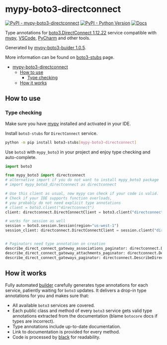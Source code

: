 # mypy-boto3-directconnect

[![PyPI - mypy-boto3-directconnect](https://img.shields.io/pypi/v/mypy-boto3-directconnect.svg?color=blue)](https://pypi.org/project/mypy-boto3-directconnect)
[![PyPI - Python Version](https://img.shields.io/pypi/pyversions/mypy-boto3-directconnect.svg?color=blue)](https://pypi.org/project/mypy-boto3-directconnect)
[![Docs](https://img.shields.io/readthedocs/mypy-boto3-builder.svg?color=blue)](https://mypy-boto3-builder.readthedocs.io/)

Type annotations for
[boto3.DirectConnect 1.12.22](https://boto3.amazonaws.com/v1/documentation/api/1.12.22/reference/services/directconnect.html#DirectConnect) service
compatible with [mypy](https://github.com/python/mypy), [VSCode](https://code.visualstudio.com/),
[PyCharm](https://www.jetbrains.com/pycharm/) and other tools.

Generated by [mypy-boto3-buider 1.0.5](https://github.com/vemel/mypy_boto3_builder).

More information can be found on [boto3-stubs](https://pypi.org/project/boto3-stubs/) page.

- [mypy-boto3-directconnect](#mypy-boto3-directconnect)
  - [How to use](#how-to-use)
    - [Type checking](#type-checking)
  - [How it works](#how-it-works)

## How to use

### Type checking

Make sure you have [mypy](https://github.com/python/mypy) installed and activated in your IDE.

Install `boto3-stubs` for `DirectConnect` service.

```bash
python -m pip install boto3-stubs[mypy-boto3-directconnect]
```

Use `boto3` with `mypy_boto3` in your project and enjoy type checking and auto-complete.

```python
import boto3

from mypy_boto3 import directconnect
# alternative import if you do not want to install mypy_boto3 package
# import mypy_boto3_directconnect as directconnect

# Use this client as usual, now mypy can check if your code is valid.
# Check if your IDE supports function overloads,
# you probably do not need explicit type annotations
# client = boto3.client("directconnect")
client: directconnect.DirectConnectClient = boto3.client("directconnect")

# works for session as well
session = boto3.session.Session(region="us-west-1")
session_client: directconnect.DirectConnectClient = session.client("directconnect")


# Paginators need type annotation on creation
describe_direct_connect_gateway_associations_paginator: directconnect.DescribeDirectConnectGatewayAssociationsPaginator = client.get_paginator("describe_direct_connect_gateway_associations")
describe_direct_connect_gateway_attachments_paginator: directconnect.DescribeDirectConnectGatewayAttachmentsPaginator = client.get_paginator("describe_direct_connect_gateway_attachments")
describe_direct_connect_gateways_paginator: directconnect.DescribeDirectConnectGatewaysPaginator = client.get_paginator("describe_direct_connect_gateways")
```

## How it works

Fully automated [builder](https://github.com/vemel/mypy_boto3_builder) carefully generates
type annotations for each service, patiently waiting for `boto3` updates. It delivers
a drop-in type annotations for you and makes sure that:

- All available `boto3` services are covered.
- Each public class and method of every `boto3` service gets valid type annotations
  extracted from the documentation (blame `botocore` docs if types are incorrect).
- Type annotations include up-to-date documentation.
- Link to documentation is provided for every method.
- Code is processed by [black](https://github.com/psf/black) for readability.